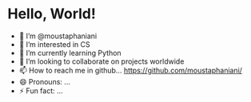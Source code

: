 # Hello, World!
- 👋 I’m @moustaphaniani
- 👀 I’m interested in CS
- 🌱 I’m currently learning Python
- 💞️ I’m looking to collaborate on projects worldwide
- 📫 How to reach me in github... https://github.com/moustaphaniani/
- 😄 Pronouns: ...
- ⚡ Fun fact: ...

<!---
moustaphaniani/moustaphaniani is a ✨ special ✨ repository because its `README.md` (this file) appears on your GitHub profile.
You can click the Preview link to take a look at your changes.
--->
